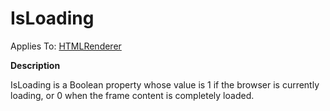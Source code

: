 



<h1 class="heading"><span class="name">IsLoading</span></h1>

Applies To: [HTMLRenderer](./htmlrenderer.md)



**Description**


IsLoading is a Boolean property whose value is 1 if the browser is currently loading, or 0 when the frame content is completely loaded.



